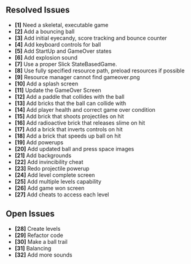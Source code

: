 ## Resolved Issues ##

- **[1]** Need a skeletal, executable game
- **[2]** Add a bouncing ball
- **[3]** Add initial eyecandy, score tracking and bounce counter
- **[4]** Add keyboard controls for ball
- **[5]** Add StartUp and GameOver states
- **[6]** Add explosion sound
- **[7]** Use a proper Slick StateBasedGame.
- **[8]** Use fully specified resource path, preload resources if possible
- **[9]** Resource manager cannot find gameover.png
- **[10]** Add a splash screen
- **[11]** Update the GameOver Screen
- **[12]** Add a paddle that collides with the ball
- **[13]** Add bricks that the ball can collide with
- **[14]** Add player health and correct game over condition
- **[15]** Add brick that shoots projectiles on hit
- **[16]** Add radioactive brick that releases slime on hit
- **[17]** Add a brick that inverts controls on hit
- **[18]** Add a brick that speeds up ball on hit
- **[19]** Add powerups
- **[20]** Add updated ball and press space images
- **[21]** Add backgrounds
- **[22]** Add invincibility cheat
- **[23]** Redo projectile powerup
- **[24]** Add level complete screen
- **[25]** Add multiple levels capability
- **[26]** Add game won screen
- **[27]** Add cheats to access each level

## Open Issues ##
- **[28]** Create levels
- **[29]** Refactor code
- **[30]** Make a ball trail
- **[31]** Balancing
- **[32]** Add more sounds




